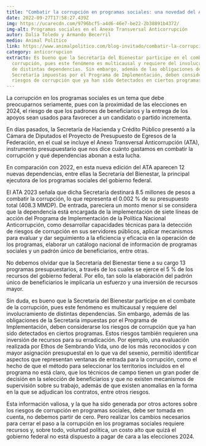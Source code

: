 ```yaml
---
title: "Combatir la corrupción en programas sociales: una novedad del ATA 2023"
date: 2022-09-27T17:58:27.439Z
img: https://ucarecdn.com/9796bcf5-a4d6-46e7-be22-2b38891b4372/
img-alt: Programas sociales en el Anexo Transversal Anticorrupción
autor: Dalia Toledo y Armando Becerril
medio: Animal Político
link: https://www.animalpolitico.com/blog-invitado/combatir-la-corrupcion-en-programas-sociales-una-novedad-del-ata-2023/
category: anticorrupcion
extracto: Es bueno que la Secretaría del Bienestar participe en el combate de la
  corrupción, pues este fenómeno es multicausal y requiere del involucramiento
  de distintas dependencias. Sin embargo, además de las obligaciones de la
  Secretaría impuestas por el Programa de Implementación, deben considerarse los
  riesgos de corrupción que ya han sido detectados en ciertos programas.
---
```

La corrupción en los programas sociales es un tema que debe preocuparnos seriamente, pues con la proximidad de las elecciones en 2024, el riesgo de que los padrones de beneficiarios y la entrega de los apoyos sean usados para favorecer a un candidato o partido incrementa.

En días pasados, la Secretaría de Hacienda y Crédito Público presentó a la Cámara de Diputados el Proyecto de Presupuesto de Egresos de la Federación, en el cual se incluye el Anexo Transversal Anticorrupción (ATA), instrumento presupuestario que nos dice cuánto gastamos en combatir la corrupción y qué dependencias abonan a esta lucha.

En comparación con 2022, en esta nueva edición del ATA aparecen 12 nuevas dependencias, entre ellas la Secretaría del Bienestar, la principal ejecutora de los programas sociales del gobierno federal.

El ATA 2023 señala que dicha Secretaría destinará 8.5 millones de pesos a combatir la corrupción, lo que representa el 0.002 % de su presupuesto total (408.3 MMDP). De entrada, pareciera un monto menor si se considera que la dependencia está encargada de la implementación de siete líneas de acción del Programa de Implementación de la Política Nacional Anticorrupción, como desarrollar capacidades técnicas para la detección de riesgos de corrupción en sus servidores públicos, aplicar mecanismos para evaluar y dar seguimiento a la eficiencia y eficacia en la operación de los programas, elaborar un catálogo nacional de información de programas sociales y un padrón único de beneficiarios, entre otras.

No debemos olvidar que la Secretaría del Bienestar tiene a su cargo 13 programas presupuestarios, a través de los cuales se ejerce el 5 % de los recursos del gobierno federal. Por ello, tan solo la elaboración del padrón único de beneficiarios le implicaría un esfuerzo y una inversión de recursos mayor.

Sin duda, es bueno que la Secretaría del Bienestar participe en el combate de la corrupción, pues este fenómeno es multicausal y requiere del involucramiento de distintas dependencias. Sin embargo, además de las obligaciones de la Secretaría impuestas por el Programa de Implementación, deben considerarse los riesgos de corrupción que ya han sido detectados en ciertos programas. Estos riesgos también requieren una inversión de recursos para su erradicación. Por ejemplo, una evaluación realizada por Ethos de Sembrando Vida, uno de los más reconocidos y con mayor asignación presupuestal en lo que va del sexenio, permitió identificar aspectos que representan ventanas de entrada para la corrupción, como el hecho de que el método para seleccionar los territorios incluidos en el programa no está claro, que los técnicos de campo tienen un gran poder de decisión en la selección de beneficiarios y que no existen mecanismos de supervisión sobre su trabajo, además de que existen anomalías en la forma en la que se adjudican los contratos, entre otros riesgos.

Esta información valiosa, y la que ha sido generada por otros actores sobre los riesgos de corrupción en programas sociales, debe ser tomada en cuenta, no debemos partir de cero. Pero realizar los cambios necesarios para cerrar el paso a la corrupción en los programas sociales requiere recursos y, sobre todo, voluntad política, un costo alto que quizá el gobierno federal no está dispuesto a pagar de cara a las elecciones 2024.